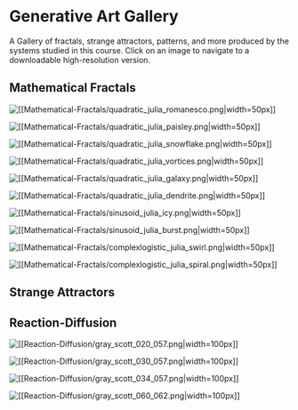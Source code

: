 # Generative Art Gallery

A Gallery of fractals, strange attractors, patterns, and more produced by the systems studied in this course. Click on an image to navigate to a downloadable high-resolution version.

## Mathematical Fractals

![[[Mathematical-Fractals/quadratic_julia_romanesco.png|width=50px]]](Mathematical-Fractals/quadratic_julia_romanesco.png)

![[[Mathematical-Fractals/quadratic_julia_paisley.png|width=50px]]](Mathematical-Fractals/quadratic_julia_paisley.png)

![[[Mathematical-Fractals/quadratic_julia_snowflake.png|width=50px]]](Mathematical-Fractals/quadratic_julia_snowflake.png)

![[[Mathematical-Fractals/quadratic_julia_vortices.png|width=50px]]](Mathematical-Fractals/quadratic_julia_vortices.png)

![[[Mathematical-Fractals/quadratic_julia_galaxy.png|width=50px]]](Mathematical-Fractals/quadratic_julia_galaxy.png)

![[[Mathematical-Fractals/quadratic_julia_dendrite.png|width=50px]]](Mathematical-Fractals/quadratic_julia_dendrite.png)

![[[Mathematical-Fractals/sinusoid_julia_icy.png|width=50px]]](Mathematical-Fractals/sinusoid_julia_icy.png)

![[[Mathematical-Fractals/sinusoid_julia_burst.png|width=50px]]](Mathematical-Fractals/sinusoid_julia_burst.png)

![[[Mathematical-Fractals/complexlogistic_julia_swirl.png|width=50px]]](Mathematical-Fractals/complexlogistic_julia_swirl.png)

![[[Mathematical-Fractals/complexlogistic_julia_spiral.png|width=50px]]](Mathematical-Fractals/complexlogistic_julia_spiral.png)

## Strange Attractors

## Reaction-Diffusion
![[[Reaction-Diffusion/gray_scott_020_057.png|width=100px]]](Reaction-Diffusion/gray_scott_020_057.png)

![[[Reaction-Diffusion/gray_scott_030_057.png|width=100px]]](Reaction-Diffusion/gray_scott_030_057.png)

![[[Reaction-Diffusion/gray_scott_034_057.png|width=100px]]](Reaction-Diffusion/gray_scott_034_057.png)

![[[Reaction-Diffusion/gray_scott_060_062.png|width=100px]]](Reaction-Diffusion/gray_scott_060_062.png)


